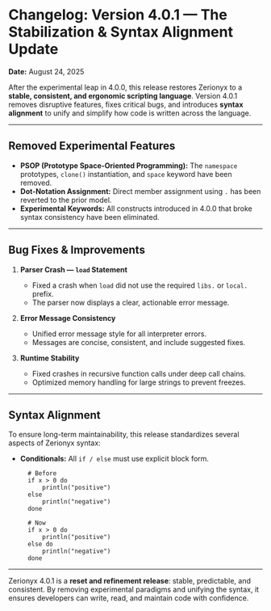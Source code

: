# Changelog: Version 4.0.1 &mdash; The Stabilization & Syntax Alignment Update

**Date:** August 24, 2025

After the experimental leap in 4.0.0, this release restores Zerionyx to a **stable, consistent, and ergonomic scripting language**. Version 4.0.1 removes disruptive features, fixes critical bugs, and introduces **syntax alignment** to unify and simplify how code is written across the language.

---

## Removed Experimental Features

* **PSOP (Prototype Space-Oriented Programming):** The `namespace` prototypes, `clone()` instantiation, and `space` keyword have been removed.
* **Dot-Notation Assignment:** Direct member assignment using `.` has been reverted to the prior model.
* **Experimental Keywords:** All constructs introduced in 4.0.0 that broke syntax consistency have been eliminated.

---

## Bug Fixes & Improvements

1. **Parser Crash &mdash; `load` Statement**

   * Fixed a crash when `load` did not use the required `libs.` or `local.` prefix.
   * The parser now displays a clear, actionable error message.

2. **Error Message Consistency**

   * Unified error message style for all interpreter errors.
   * Messages are concise, consistent, and include suggested fixes.

3. **Runtime Stability**

   * Fixed crashes in recursive function calls under deep call chains.
   * Optimized memory handling for large strings to prevent freezes.

---

## Syntax Alignment

To ensure long-term maintainability, this release standardizes several aspects of Zerionyx syntax:

* **Conditionals:** All `if / else` must use explicit block form.

  ```zyx
    # Before
    if x > 0 do
        println("positive")
    else
        println("negative")
    done

    # Now
    if x > 0 do
        println("positive")
    else do
        println("negative")
    done
  ```

---

Zerionyx 4.0.1 is a **reset and refinement release**: stable, predictable, and consistent. By removing experimental paradigms and unifying the syntax, it ensures developers can write, read, and maintain code with confidence.